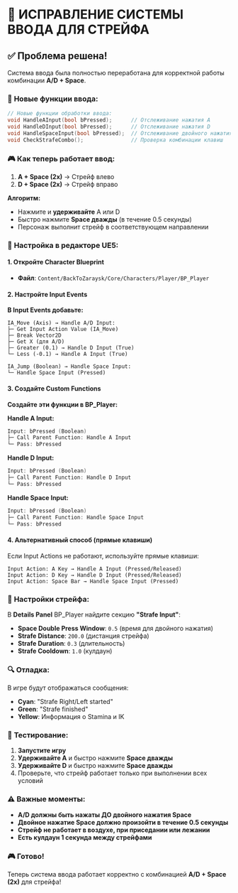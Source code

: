 # 🔧 ИСПРАВЛЕНИЕ СИСТЕМЫ ВВОДА ДЛЯ СТРЕЙФА

## ✅ Проблема решена!

Система ввода была полностью переработана для корректной работы комбинации **A/D + Space**.

### 🎯 **Новые функции ввода:**

```cpp
// Новые функции обработки ввода:
void HandleAInput(bool bPressed);      // Отслеживание нажатия A
void HandleDInput(bool bPressed);      // Отслеживание нажатия D  
void HandleSpaceInput(bool bPressed);  // Отслеживание двойного нажатия Space
void CheckStrafeCombo();               // Проверка комбинации клавиш
```

### 🎮 **Как теперь работает ввод:**

1. **A + Space (2x)** → Стрейф влево
2. **D + Space (2x)** → Стрейф вправо

**Алгоритм:**
- Нажмите и **удерживайте** A или D
- Быстро нажмите **Space дважды** (в течение 0.5 секунды)
- Персонаж выполнит стрейф в соответствующем направлении

### 🔧 **Настройка в редакторе UE5:**

#### 1. Откройте Character Blueprint
- **Файл**: `Content/BackToZaraysk/Core/Characters/Player/BP_Player`

#### 2. Настройте Input Events

**В Input Events добавьте:**

```
IA_Move (Axis) → Handle A/D Input:
├─ Get Input Action Value (IA_Move)
├─ Break Vector2D 
├─ Get X (для A/D)
├─ Greater (0.1) → Handle D Input (True)
└─ Less (-0.1) → Handle A Input (True)

IA_Jump (Boolean) → Handle Space Input:
└─ Handle Space Input (Pressed)
```

#### 3. Создайте Custom Functions

**Создайте эти функции в BP_Player:**

**Handle A Input:**
```cpp
Input: bPressed (Boolean)
├─ Call Parent Function: Handle A Input
└─ Pass: bPressed
```

**Handle D Input:**
```cpp
Input: bPressed (Boolean)  
├─ Call Parent Function: Handle D Input
└─ Pass: bPressed
```

**Handle Space Input:**
```cpp
Input: bPressed (Boolean)
├─ Call Parent Function: Handle Space Input  
└─ Pass: bPressed
```

#### 4. Альтернативный способ (прямые клавиши)

Если Input Actions не работают, используйте прямые клавиши:

```
Input Action: A Key → Handle A Input (Pressed/Released)
Input Action: D Key → Handle D Input (Pressed/Released)  
Input Action: Space Bar → Handle Space Input (Pressed)
```

### 🎯 **Настройки стрейфа:**

В **Details Panel** BP_Player найдите секцию **"Strafe Input"**:

- **Space Double Press Window**: `0.5` (время для двойного нажатия)
- **Strafe Distance**: `200.0` (дистанция стрейфа)
- **Strafe Duration**: `0.3` (длительность)
- **Strafe Cooldown**: `1.0` (кулдаун)

### 🔍 **Отладка:**

В игре будут отображаться сообщения:
- **Cyan**: "Strafe Right/Left started" 
- **Green**: "Strafe finished"
- **Yellow**: Информация о Stamina и IK

### 📝 **Тестирование:**

1. **Запустите игру**
2. **Удерживайте A** и быстро нажмите **Space дважды**
3. **Удерживайте D** и быстро нажмите **Space дважды**
4. Проверьте, что стрейф работает только при выполнении всех условий

### ⚠️ **Важные моменты:**

- **A/D должны быть нажаты ДО двойного нажатия Space**
- **Двойное нажатие Space должно произойти в течение 0.5 секунды**
- **Стрейф не работает в воздухе, при приседании или лежании**
- **Есть кулдаун 1 секунда между стрейфами**

### 🎮 **Готово!**

Теперь система ввода работает корректно с комбинацией **A/D + Space (2x)** для стрейфа!

